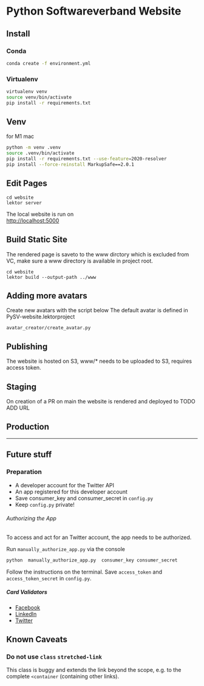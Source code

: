 Python Softwareverband Website
================================

## Install

### Conda

```bash
conda create -f environment.yml
```

### Virtualenv

 ```bash
virtualenv venv
source venv/bin/activate
pip install -r requirements.txt
```

## Venv

for M1 mac

```bash
python -m venv .venv
source .venv/bin/activate
pip install -r requirements.txt --use-feature=2020-resolver
pip install --force-reinstall MarkupSafe==2.0.1
   ```


## Edit Pages

    cd website
    lektor server

The local website is run on    
[http://localhost:5000](http://localhost:5000)

## Build Static Site

The rendered page is saveto to the www dirctory which is excluded from VC, make sure a www directory is available in project root.

    cd website
    lektor build --output-path ../www


## Adding more avatars
Create new avatars with the script below
The default avatar is defined in PySV-website.lektorproject

    
    avatar_creator/create_avatar.py
    


## Publishing
The website is hosted on S3, www/* needs to be uploaded to S3, requires access token.  

## Staging
On creation of a PR on main the website is rendered and deployed to
TODO ADD URL

## Production

---

## Future stuff

### Preparation
- A developer account for the Twitter API
- An app registered for this developer account
- Save consumer_key and consumer_secret in `config.py`
- Keep `config.py` private!

###### Authorizing the App

To access and act for an Twitter account, the app needs to be authorized.

Run `manually_authorize_app.py`  via the console

```bash
python  manually_authorize_app.py  consumer_key consumer_secret
```
Follow the instructions on the terminal.
Save `access_token` and `access_token_secret` in `config.py`.


##### Card Validators
- [Facebook]( https://developers.facebook.com/tools/debug/sharing/)
- [LinkedIn]( https://www.linkedin.com/post-inspector/inspect/)
- [Twitter]( https://cards-dev.twitter.com/validator)


## Known Caveats

### Do not use `class` `stretched-link`
This class is buggy and extends the link beyond the scope, e.g. to the complete `<container` (containing other links).
